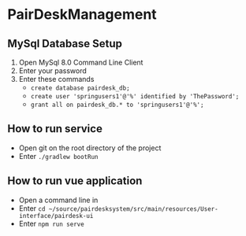 # PairDeskManagement
## MySql Database Setup
1. Open MySql 8.0 Command Line Client
2. Enter your password
3. Enter these commands
    - `create database pairdesk_db;`
    - `create user 'springusers1'@'%' identified by 'ThePassword';`
    - `grant all on pairdesk_db.* to 'springusers1'@'%';`
## How to run service
- Open git on the root directory of the project
- Enter `./gradlew bootRun`
## How to run vue application
- Open a command line in 
- Enter `cd ~/source/pairdesksystem/src/main/resources/User-interface/pairdesk-ui` 
- Enter `npm run serve`
